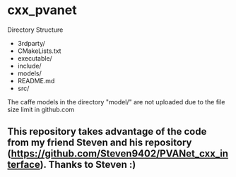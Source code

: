 # cxx_pvanet

Directory Structure

- 3rdparty/
- CMakeLists.txt
- executable/
- include/
- models/
- README.md
- src/


The caffe models in the directory "model/" are not uploaded due to the file size limit in github.com


## This repository takes advantage of the code from my friend Steven and his repository (https://github.com/Steven9402/PVANet_cxx_interface). Thanks to Steven :)